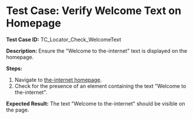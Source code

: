 # Test Case: Verify Welcome Text on Homepage

**Test Case ID:** TC_Locator_Check_WelcomeText

**Description:** Ensure the "Welcome to the-internet" text is displayed on the homepage.

**Steps:**

1. Navigate to [the-internet homepage](https://the-internet.herokuapp.com/).
2. Check for the presence of an element containing the text "Welcome to the-internet".

**Expected Result:** The text "Welcome to the-internet" should be visible on the page.
